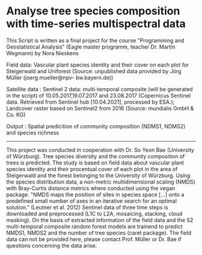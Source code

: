 # Analyse tree species composition with time-series multispectral data  

This Script is written as a final project for the course "Programming and Geostatistical Analysis" (Eagle master programm, teacher Dr. Martin Wegmann) by Nora Nieskens 

Field data:      Vascular plant species identity and their cover on each plot for Steigerwald and Uniforest (Source: unpublished data provided by Jörg Müller (joerg.mueller@npv-                    bw.bayern.de))

Satellite data : Sentinel 2 data: multi-temporal composite (will be generated in the script) of 10.05.2017,19.07.2017 and 23.08.2017 (Copernicus Sentinel data. Retrieved from Sentinel hub [10.04.2021], processed by ESA.); Landcover raster based on Sentinel2 from 2016 (Source: mundialis GmbH & Co. KG)    

Output         : Spatial predicition of community composition (NDMS1, NDMS2) and species richness

-----------------------------------------------------------------------------------------------------------------------------------------------------------------------------------

This project was conducted in cooperation with Dr. So Yeon Bae (University of Würzburg). 
Tree species diversity and the community composition of trees is predicted. The study is based on field data about vascular plant species identity and their procentual cover of each plot in the area of Steigerwald and the forest belonging to the University of Würzburg. Using the species distribution data, a non-metric multidimensional scaling (NMDS) with Bray-Curtis distance metrics where conducted using the vegan package. "NMDS maps the position of sites in species space [...] onto a predefined small number of axes in an iterative search for an optimal solution." (Leutner et al. 2012)
Sentinel data of three time steps is downloaded and preprocessed (L1C to L2A, mosaicing, stacking, cloud masking). On the basis of extracted information of the field data and the S2 multi-temporal composite random forest models are trainend to predict NMDS1, NMDS2 and the number of tree species (caret package). 
The field data can not be provided here, please contact Prof. Müller or Dr. Bae if questions concerning the data arise.  

